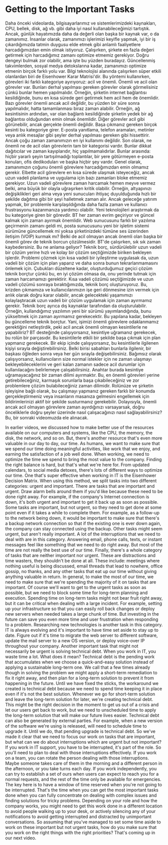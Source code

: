 # Getting to the Important Tasks

Daha önceki videolarda, bilgisayarlarımız ve sistemlerimizdeki kaynakları, CPU, bellek, disk, ağ vb. gibi daha iyi nasıl kullanabileceğimizi tartıştık. Ancak, günlük hayatımızda daha da değerli olan başka bir kaynak var, o da zamanımız. İnsanlar olarak, zamanımızı işlerimizi keyifle yapmak, iyi bir iş çıkardığımızda tatmin duygusu elde etmek gibi anlamlı faaliyetlere harcadığımızdan emin olmak istiyoruz. Çalışırken, şirkete en fazla değeri getirmek için harcadığımız zamanı optimize etmemiz gerekiyor. Doğru dengeyi bulmak zor olabilir, ama işte bu yüzden buradayız. Güncellenmiş takvimlerden, sosyal medya detokslarına kadar, zamanımızı optimize etmenin birçok farklı yolu var. Bilgi teknolojisi alanında çalışırken süper etkili olanlardan biri de Eisenhower Karar Matrisi'dir. Bu yöntemi kullanırken, görevleri iki farklı kategoriye ayırıyoruz: acil ve önemli. Önemli ve acil olan görevler var. Bunları derhal yapılması gereken görevler olarak görmelisiniz çünkü bunlar hemen yapılmalıdır. Örneğin, şirketin internet bağlantısı kesildiğinde, bunu en kısa sürede geri getirmek hem acil hem de önemlidir. Bazı görevler önemli ancak acil değildir, bu yüzden bir süre sonra yapılmalıdır, hatta tamamlanması biraz zaman alabilir. Örneğin, ağ kesintisinin ardından, var olan bağlantı kesildiğinde şirketin yedek bir ağ bağlantısı olduğundan emin olmak önemlidir. Diğer görevler acil gibi görünebilir, ancak gerçekte önemli değildir. Başa çıkmanız gereken birçok kesinti bu kategoriye girer. E-posta yanıtlama, telefon aramaları, metinler veya anlık mesajlar gibi şeyler derhal yapılması gereken gibi hissettirir. Ancak çoğu zaman zamanımızın en iyi kullanımı değildir. Son olarak, ne önemli ne de acil olan görevlerin tam bir kategorisi vardır. Bunlar dikkat dağıtıcılar ve zaman kayıplarıdır, hiç yapılmamalıdırlar. Bunlar arasında: hiçbir yararlı şeyin tartışılmadığı toplantılar, bir yere götürmeyen e-posta konuları, ofis dedikoduları ve başka hiçbir şey vardır. Genel olarak, zamanımızın çoğunu önemli görevlere harcadığımızdan emin olmamız gerekir. Elbette acil görevlere en kısa sürede ulaşmak isteyeceğiz, ancak uzun vadeli planlama ve uygulama için bazı zamanları bloke etmemiz gerekiyor. Uzun vadeli görevlere zaman harcamak hemen meyve vermez belki, ama büyük bir olayla uğraşırken kritik olabilir. Örneğin, altyapınızı değişiklikleri geri alma veya yeni sunucuları ihtiyaç duyulduğunda hızlı bir şekilde dağıtma gibi bir şeyi halletmek zaman alır. Ancak geleceğe yatırım yapmak, bir problemle karşılaşıldığında daha fazla zaman ve kullanıcı frustrasyonu kazanmanıza yardımcı olabilir. Yeni teknolojileri araştırmak da bu kategoriye giren bir görevdir. BT her zaman evrim geçiriyor ve güncel kalmak için zaman ayırmak önemlidir. Web sunucusunu farklı bir yazılıma geçirmenin zamanı geldi mi, posta sunucusunu yeni bir işletim sistemi sürümüne güncellemek mi yoksa şirketinizdeki tümüne ses üzerinden iletişim (VOIP) kurmak mı? Belki de acil olmayan ancak önemli olan başka bir önemli görev de teknik borcun çözülmesidir. BT'de çalışırken, sık sık zaman kaybedersiniz. Bu ne anlama geliyor? Teknik borç, sürdürülebilir uzun vadeli bir çözüm yerine hızlı ve kolay bir çözüm seçtiğimizde biriken bekleyen işlerdir. Problemi çözmek için kısa vadeli bir iyileştirme uygulasak da, uzun vadeli bir çözüm için plan yaparız ve daha sonra bunun tekrarlanmamasını önlemek için. Çubukları düzeltene kadar, oluşturduğumuz geçici çözüm teknik borçtur çünkü bu, en iyi çözüm olmasa da, onu yerinde tutmak için zaman harcamamızı gerektirir. Kısa vadeli çözümü seçtiğimizde ve uzun vadeli çözümü sonraya bıraktığımızda, teknik borç oluşturuyoruz. Bu, krizden çıkmamıza ve kullanıcılarımızın işe geri dönmesine izin vermek için anlık olarak doğru karar olabilir, ancak gelecekteki yaşamımızı kolaylaştıracak uzun vadeli bir çözüm uygulamak için zaman ayırmamız gerekir. Teknik borç ayrıca dış kaynaklar tarafından da oluşturulabilir. Örneğin, kullandığımız yazılımın yeni bir sürümü yayımlandığında, bunu yükseltmek için zaman ayırmamız gerekecektir. Bu yapılana kadar, bekleyen bu güncelleme teknik borçtur. Yani, işimizi önemli görevlere odaklanmamız gerektiğini netleştirdik, peki acil ancak önemli olmayan kesintilerle ne yapabiliriz? BT desteğinde çalışıyorsanız, kesintiye uğramanız gerekecek, bu rolün bir parçasıdır. Bu kesintilerle etkili bir şekilde başa çıkmak için plan yapmanız gerekecek. Bir ekip içinde çalışıyorsanız, bu kesintilerle ilgilenen kişiyi sırayla değiştirebilirsiniz. Belki birisi sabahları bunlarla ilgilenir, bir başkası öğleden sonra veya her gün sırayla değişebilirsiniz. Bağımsız olarak çalışıyorsanız, kullanıcıların size normal istekler için ne zaman ulaşmayı bekleyebileceklerini ve geri kalan zamanın sadece acil durumlar için kullanılacağını belirlemeye çalışabilirsiniz. Anahtar burada kesintiye uğramayacağınız bir zaman dilimi ayırmaktır. Bu, en önemli görevleri yerine getirebileceğiniz, karmaşık sorunlarla başa çıkabileceğiniz ve zor problemlere çözüm bulabileceğiniz zaman dilimidir. Rolünüze ve şirketin işleyişine bağlı olarak, bu çalışmayı yapmanız gereken farklı bir konumda gerçekleştirmeniz veya insanların masanıza gelmesini engellemek için bildirimlerinizi aktif bir şekilde susturmanız gerekebilir. Dolayısıyla, önemli ancak acil olmayan görevlere zaman ayırdığınızı varsayarsak, doğru önceliklerle doğru şeyler üzerinde nasıl çalışacağınızı nasıl sağlayabilirsiniz? Bu, bir sonraki videomuzda ele alınacak.

In earlier videos, we discussed how to make better use of the resources available on our computers and systems, like the CPU, the memory, the disk, the network, and so on. But, there's another resource that's even more valuable in our day to day, our time. As humans, we want to make sure that we spend our time doing meaningful activities, like work that we enjoy, and earning the satisfaction of a job well done. When working, we need to optimize the time we spend to bring the most value to the company. Finding the right balance is hard, but that's what we're here for. From updated calendars, to social media detoxes, there's lots of different ways to optimize our time. One that's super effective when working in IT is the Eisenhower Decision Matrix. When using this method, we split tasks into two different categories: urgent and important. There are tasks that are important and urgent. Draw alarm bells around them if you'd like because these need to be done right away. For example, if the company's Internet connection is down, it's both urgent and important to get it back up as soon as possible. Some tasks are important, but not urgent, so they need to get done at some point even if it takes a while to complete them. For example, as a follow-up to the network being down, it would be important to make sure that there's a backup network connection so that if the existing one is ever down again, the company can stay connected using the backup. Other tasks might seem urgent, but aren't really important. A lot of the interruptions that we need to deal with are in this category. Answering email, phone calls, texts, or instant messages feel like something that we need to do right away. But most of the time are not really the best use of our time. Finally, there's a whole category of tasks that are neither important nor urgent. These are distractions and time wasters, they shouldn't be done at all. These include: meetings where nothing useful is being discussed, email threads that lead to nowhere, office gossip, no thanks, and any other tasks that eat up our time without giving anything valuable in return. In general, to make the most of our time, we need to make sure that we're spending the majority of it on tasks that are important. Of course we'll want to get to the urgent tasks as soon as possible, but we need to block some time for long-term planning and execution. Spending time on long-term tasks might not bear fruit right away, but it can be critical when dealing with a large incident. For example, setting up your infrastructure so that you can easily roll back changes or deploy new servers when needed takes a large chunk of time. But investing in the future can save you even more time and user frustration when responding to a problem. Researching new technologies is another task in this category. IT is always evolving and it's important to have time set aside to stay up to date. Figure out if it's time to migrate the web server to different software, update the mail server to a new OS version, or deploy voice-over IP throughout your company. Another important task that might not necessarily be urgent is solving technical debt. When you work in IT, you waste time a lot. What does it mean? Technical debt is the pending work that accumulates when we choose a quick-and-easy solution instead of applying a sustainable long-term one. We call that a few times already though in solving the problem we might apply a short-term remediation to fix it right away, and then plan for a long-term solution to prevent it from happening in the future. Until we have fixed the sticks, the workaround we created is technical debt because we need to spend time keeping it in place even if it's not the best solution. Whenever we go for short-term solution and leave the long-term solution for later, we're creating technical debt. This might be the right decision in the moment to get us out of a crisis and let our users get back to work, but we need to unscheduled time to apply the long-term solution that will make our future lives easier. Technical debt can also be generated by external parties. For example, when a new version of the software we're using is released, will need to schedule time to upgrade it. Until we do, that pending upgrade is technical debt. So we've made it clear that we need to focus our work on tasks that are important, but what can we do about interruptions which are urgent but not important? If you work in IT support, you have to be interrupted, it's part of the role. So you'll need to plan to deal with those interruptions effectively. If you work on a team, you can rotate the person dealing with those interruptions. Maybe someone takes care of them in the morning and a different person in the afternoon, or you take turns each day. If you work independently, you can try to establish a set of ours when users can expect to reach you for a normal requests, and the rest of the time only be available for emergencies. The key here is to have a window of time reserved when you're not going to be interrupted. That's the time when you can get the most important tasks done when you can fully concentrate on dealing with complex issues and finding solutions for tricky problems. Depending on your role and how the company works, you might need to get this work done in a different location to avoid people walking up to your desk, or actively silencing any of your notifications to avoid getting interrupted and distracted by unimportant conversations. So assuming that you've managed to set some time aside to work on these important but not urgent tasks, how do you make sure that you work on the right things with the right priorities? That's coming up in our next video.